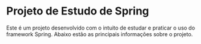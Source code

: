 # Projeto de Estudo de Spring

Este é um projeto desenvolvido com o intuito de estudar e praticar o uso do framework Spring. Abaixo estão as principais informações sobre o projeto.
